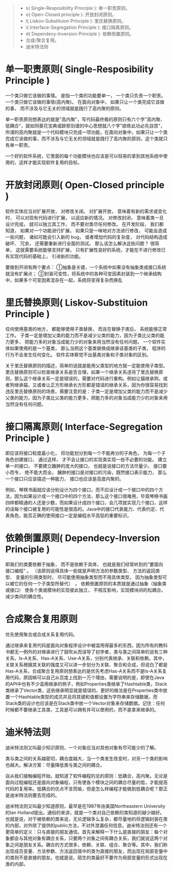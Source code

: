 > * s( Single-Resposibility Principle ): 单一职责原则。
> * o( Open-Closed principle ): 开放封闭原则。
> * l( Liskov-Substituion Principle ): 里氏替换原则。
> * i( Interface-Segregation Principle ): 接口隔离原则。
> * d( Dependecy-Inversion Principle ): 依赖倒置原则。
> * 合成/聚合复用。
> * 迪米特法则


# 单一职责原则( Single-Resposibility Principle )
一个类只做它该做的事情。
是指一个类的功能要单一， 一个类只负责一个职责。 一个类只做它该做的事情(高内聚)。 在面向对象中， 如果只让一个类完成它该做的事， 而不涉及与它无关的领域就是践行了高内聚的原则。

单一职责原则想表达的就是"高内聚"，写代码最终极的原则只有六个字"高内聚、低耦合"，就如同葵花宝典或辟邪剑谱的中心思想就八个字"欲练此功必先自宫"，所谓的高内聚就是一个代码模块只完成一项功能，在面向对象中，如果只让一个类完成它该做的事，而不涉及与它无关的领域就是践行了高内聚的原则，这个类就只有单一职责。

一个好的软件系统，它里面的每个功能模块也应该是可以轻易的拿到其他系统中使用的，这样才能实现软件复用的目标。

# 开放封闭原则( Open-Closed principle )
软件实体应当对扩展开放， 对修改关闭。 对扩展开放， 意味着有新的需求或变化时， 可以对现有代码进行扩展， 以适应新的情况。 对修改封闭， 意味着类一旦设计完成， 就可以独立其工作， 而不要对类尽任何修改。 在开发阶段， 我们都知道， 如果对一个功能进行扩展， 如果只是一味地对方法进行修改， 可能会造成一些问题， 诸如可能会引入新的 bug， 或者增加代码的复杂度， 对代码结构造成破坏、 冗余， 还需要重新进行全面的测试。 那么该怎么解决这些问题？ 很简单， 这就需要系统能够支持扩展， 只有扩展性良好的系统，才能在不进行修改已有实现代码的基础上， 引进新的功能。

要做到开闭有两个要点：
①抽象是关键，一个系统中如果没有抽象类或接口系统就没有扩展点；
②封装可变性，将系统中的各种可变因素封装到一个继承结构中，如果多个可变因素混杂在一起，系统将变得复杂而换乱

# 里氏替换原则( Liskov-Substituion Principle )
任何使用基类的地方， 都能够使用子类替换， 而且在替换子类后， 系统能够正常工作。 子类一定是增加父类的能力而不是减少父类的能力，因为子类比父类的能力更多， 把能力多的对象当成能力少的对象来用当然没有任何问题。 一个软件实体如果使用的是一个基类， 那么当把这个基类替换成继承该基类的子类， 程序的行为不会发生任何变化。 软件实体察觉不出基类对象和子类对象的区别。

关于里氏替换原则的描述，简单的说就是能用父类型的地方就一定能使用子类型。里氏替换原则可以检查继承关系是否合理，如果一个继承关系违背了里氏替换原则，那么这个继承关系一定是错误的，需要对代码进行重构。例如让猫继承狗，或者狗继承猫，又或者让正方形继承长方形都是错误的继承关系，因为你很容易找到违反里氏替换原则的场景。需要注意的是：子类一定是增加父类的能力而不是减少父类的能力，因为子类比父类的能力更多，把能力多的对象当成能力少的对象来用当然没有任何问题。

# 接口隔离原则( Interface-Segregation Principle )
即应该将接口粒度最小化， 将功能划分到每一个不能再分的子角色， 为每一个子角色创建接口， 通过这样， 才不会让接口的实现类实现一些不必要的功能。 建立单一的接口， 不要建立臃肿的庞大的接口， 也就是说接口的方法尽量少。 接口要小而专， 绝不能大而全。 臃肿的接口是对接口的污染，既然接口表示能力， 那么一个接口只应该描述一种能力， 接口也应该是高度内聚的。

例如，琴棋书画就应该分别设计为四个接口，而不应设计成一个接口中的四个方法，因为如果设计成一个接口中的四个方法，那么这个接口很难用，毕竟琴棋书画四样都精通的人还是少数，而如果设计成四个接口，会几项就实现几个接口，这样的话每个接口被复用的可能性是很高的。Java中的接口代表能力、代表约定、代表角色，能否正确的使用接口一定是编程水平高低的重要标识。

# 依赖倒置原则( Dependecy-Inversion Principle )
即我们的类要依赖于抽象， 而不是依赖于具体， 也就是我们经常听到的“要面向接口编程” 。 （该原则说得具体一些就是声明方法的参数类型、 方法的返回类型、 变量的引用类型时， 尽可能使用抽象类型而不用具体类型， 因为抽象类型可以被它的任何一个子类型所替代）  。 依赖倒置原则的本质就是通过抽象（抽象类或接口） 使各个类或模块的实现彼此独立， 不相互影响，实现模块间的松耦合。 减少类间的耦合性。

# 合成聚合复用原则
优先使用聚合或合成关系复用代码。

通过继承来复用代码是面向对象程序设计中被滥用得最多的东西，因为所有的教科书都无一例外的对继承进行了鼓吹从而误导了初学者，类与类之间简单的说有三种关系，Is-A关系、Has-A关系、Use-A关系，分别代表继承、关联和依赖。其中，关联关系根据其关联的强度又可以进一步划分为关联、聚合和合成，但说白了都是Has-A关系，合成聚合复用原则想表达的是优先考虑Has-A关系而不是Is-A关系复用代码，原因嘛可以自己从百度上找到一万个理由，需要说明的是，即使在Java的API中也有不少滥用继承的例子，例如Properties类继承了Hashtable类，Stack类继承了Vector类，这些继承明显就是错误的，更好的做法是在Properties类中放置一个Hashtable类型的成员并且将其键和值都设置为字符串来存储数据，而Stack类的设计也应该是在Stack类中放一个Vector对象来存储数据。记住：任何时候都不要继承工具类，工具是可以拥有并可以使用的，而不是拿来继承的。

# 迪米特法则
迪米特法则又叫最少知识原则，一个对象应当对其他对象有尽可能少的了解。

类与类之间的关系越密切，耦合度越大，当一个类发生改变时，对另一个类的影响也越大。解决方案：尽量降低类与类之间的耦合。

自从我们接触编程开始，就知道了软件编程的总的原则：低耦合，高内聚。无论是面向过程编程还是面向对象编程，只有使各个模块之间的耦合尽量的低，才能提高代码的复用率。低耦合的优点不言而喻，但是怎么样编程才能做到低耦合呢？那正是迪米特法则要去完成的。
        
 迪米特法则又叫最少知道原则，最早是在1987年由美国Northeastern University的Ian Holland提出。通俗的来讲，就是一个类对自己依赖的类知道的越少越好。也就是说，对于被依赖的类来说，无论逻辑多么复杂，都尽量地的将逻辑封装在类的内部，对外除了提供的public方法，不对外泄漏任何信息。迪米特法则还有一个更简单的定义：只与直接的朋友通信。首先来解释一下什么是直接的朋友：每个对象都会与其他对象有耦合关系，只要两个对象之间有耦合关系，我们就说这两个对象之间是朋友关系。耦合的方式很多，依赖、关联、组合、聚合等。其中，我们称出现成员变量、方法参数、方法返回值中的类为直接的朋友，而出现在局部变量中的类则不是直接的朋友。也就是说，陌生的类最好不要作为局部变量的形式出现在类的内部。
